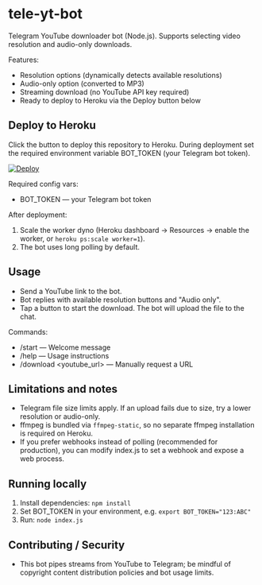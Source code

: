 
# tele-yt-bot

Telegram YouTube downloader bot (Node.js). Supports selecting video resolution and audio-only downloads.

Features:
- Resolution options (dynamically detects available resolutions)
- Audio-only option (converted to MP3)
- Streaming download (no YouTube API key required)
- Ready to deploy to Heroku via the Deploy button below

## Deploy to Heroku

Click the button to deploy this repository to Heroku. During deployment set the required environment variable BOT_TOKEN (your Telegram bot token).

[![Deploy](https://www.herokucdn.com/deploy/button.svg)](https://heroku.com/deploy?template=https://github.com/nonxe/tele-yt-bot)

Required config vars:
- BOT_TOKEN — your Telegram bot token

After deployment:
1. Scale the worker dyno (Heroku dashboard -> Resources -> enable the worker, or `heroku ps:scale worker=1`).
2. The bot uses long polling by default.

## Usage

- Send a YouTube link to the bot.
- Bot replies with available resolution buttons and "Audio only".
- Tap a button to start the download. The bot will upload the file to the chat.

Commands:
- /start — Welcome message
- /help — Usage instructions
- /download <youtube_url> — Manually request a URL

## Limitations and notes

- Telegram file size limits apply. If an upload fails due to size, try a lower resolution or audio-only.
- ffmpeg is bundled via `ffmpeg-static`, so no separate ffmpeg installation is required on Heroku.
- If you prefer webhooks instead of polling (recommended for production), you can modify index.js to set a webhook and expose a web process.

## Running locally

1. Install dependencies: `npm install`
2. Set BOT_TOKEN in your environment, e.g. `export BOT_TOKEN="123:ABC"`
3. Run: `node index.js`

## Contributing / Security

- This bot pipes streams from YouTube to Telegram; be mindful of copyright content distribution policies and bot usage limits.
```
